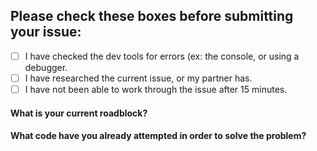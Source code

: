 ## Please check these boxes before submitting your issue:
- [ ] I have checked the dev tools for errors (ex: the console, or using a debugger.
- [ ] I have researched the current issue, or my partner has. 
- [ ] I have not been able to work through the issue after 15 minutes.  

#### What is your current roadblock?

#### What code have you already attempted in order to solve the problem?

